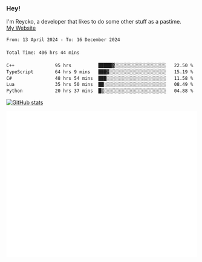 ### Hey!
I'm Reycko, a developer that likes to do some other stuff as a pastime.  
[My Website](https://reycko.root.sx)

<!--START_SECTION:wakasection-->

```txt
From: 13 April 2024 - To: 16 December 2024

Total Time: 406 hrs 44 mins

C++               95 hrs          █████▓░░░░░░░░░░░░░░░░░░░   22.50 %
TypeScript        64 hrs 9 mins   ███▓░░░░░░░░░░░░░░░░░░░░░   15.19 %
C#                48 hrs 54 mins  ███░░░░░░░░░░░░░░░░░░░░░░   11.58 %
Lua               35 hrs 50 mins  ██░░░░░░░░░░░░░░░░░░░░░░░   08.49 %
Python            20 hrs 37 mins  █▒░░░░░░░░░░░░░░░░░░░░░░░   04.88 %
```

<!--END_SECTION:wakasection-->

[![GitHub stats](https://github-readme-stats.vercel.app/api?username=Reycko&show_icons=true&theme=dark&hide_title=true&count_private=true)](https://github.com/anuraghazra/github-readme-stats)

![Metrics](/github-metrics.svg)

